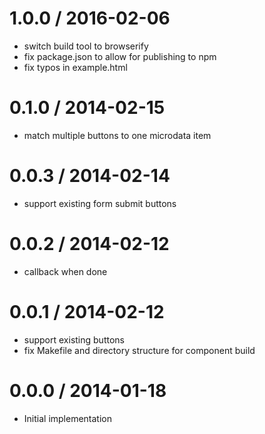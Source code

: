 
1.0.0 / 2016-02-06
==================

 * switch build tool to browserify
 * fix package.json to allow for publishing to npm
 * fix typos in example.html

0.1.0 / 2014-02-15
==================

 * match multiple buttons to one microdata item

0.0.3 / 2014-02-14
==================

 * support existing form submit buttons

0.0.2 / 2014-02-12
==================

 * callback when done

0.0.1 / 2014-02-12
==================

 * support existing buttons
 * fix Makefile and directory structure for component build

0.0.0 / 2014-01-18 
==================

  * Initial implementation 
